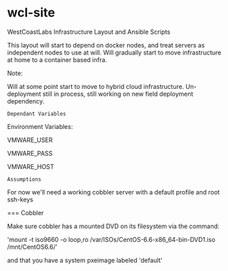# wcl-site
WestCoastLabs Infrastructure Layout and Ansible Scripts

This layout will start to depend on docker nodes, and treat servers as independent nodes to use at will. Will gradually start to move infrastructure at home to a container based infra.


Note:

Will at some point start to move to hybrid cloud infrastructure.
Un-deployment still in process, still working on new field deployment dependency.
 

`Dependant Variables`

Environment Variables:

VMWARE_USER

VMWARE_PASS

VMWARE_HOST

`Assumptions`

For now we'll need a working cobbler server with a default profile and root ssh-keys

===
Cobbler

Make sure cobbler has a mounted DVD on its filesystem via the command:

'mount -t iso9660 -o loop,ro /var/ISOs/CentOS-6.6-x86_64-bin-DVD1.iso /mnt/CentOS6.6/'


and that you have a system pxeimage labeled 'default'

